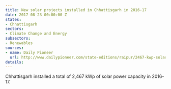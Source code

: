 ```yaml
---
title: New solar projects installed in Chhattisgarh in 2016-17
date: 2017-08-23 00:00:00 Z
states:
- Chhattisgarh
sectors:
- Climate Change and Energy
subsectors:
- Renewables
sources:
- name: Daily Pioneer
  url: http://www.dailypioneer.com/state-editions/raipur/2467-kwp-solar-capacity-installed-in-cgarh-last-year-centre.html
details: 
---
```


Chhattisgarh installed a total of 2,467 kWp of solar power capacity in 2016-17.

